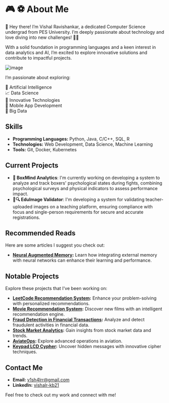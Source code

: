 # 🎮 ⚽ About Me 
👋 Hey there! I’m Vishal Ravishankar, a dedicated Computer Science undergrad from PES University. I’m deeply passionate about technology and love diving into new challenges! 🚀💡

With a solid foundation in programming languages and a keen interest in data analytics and AI, I’m excited to explore innovative solutions and contribute to impactful projects.

![image](https://github.com/user-attachments/assets/5fba46ea-5dad-4eb5-b426-49c37802d858)

I’m passionate about exploring:

🧠 Artificial Intelligence  
📈 Data Science  
🌟 Innovative Technologies  
📱 Mobile App Development  
💾 Big Data


## Skills
- **Programming Languages:** Python, Java, C/C++, SQL, R
- **Technologies:** Web Development, Data Science, Machine Learning
- **Tools:** Git, Docker, Kubernetes

## Current Projects
- **🥊 BoxMind Analytics**: I'm currently working on developing a system to analyze and track boxers' psychological states during fights, combining psychological surveys and physical indicators to assess performance impact.
- **📸🔍 EduImage Validator**: I'm developing a system for validating teacher-uploaded images on a teaching platform, ensuring compliance with focus and single-person requirements for secure and accurate registrations.

## Recommended Reads
Here are some articles I suggest you check out:

- **[Neural Augmented Memory](https://github.com/vishal-git21/LeetRecommendationEngine):** Learn how integrating external memory with neural networks can enhance their learning and performance.


## Notable Projects
Explore these projects that I've been working on:

- **[LeetCode Recommendation System](https://github.com/vishal-git21/LeetRecommendationEngine):** Enhance your problem-solving with personalized recommendations.
- **[Movie Recommendation System](https://github.com/vishal-git21/MovieRecommendationSystem):** Discover new films with an intelligent recommendation engine.
- **[Fraud Detection in Financial Transactions](https://github.com/vishal-git21/FraudDetection):** Analyze and detect fraudulent activities in financial data.
- **[Stock Market Analytics](https://github.com/vishal-git21/StockMarketStategyPrediction):** Gain insights from stock market data and trends.
- **[AviateOps](https://github.com/vishal-git21/AviateOps):** Explore advanced operations in aviation.
- **[Keypad LCD Cypher](https://github.com/vishal-git21/KeypadLCDCipher):** Uncover hidden messages with innovative cipher techniques.

## Contact Me
- **Email:** [v1sh4lrr@gmail.com](mailto:v1sh4lrr@gmail.com)
- **LinkedIn:** [vishalr-kb21](https://www.linkedin.com/in/vishalr-kb21)

Feel free to check out my work and connect with me!
